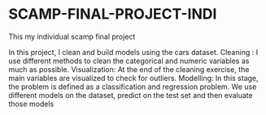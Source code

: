 # SCAMP-FINAL-PROJECT-INDI
This my individual scamp final project

In this project, I clean and build models using the cars dataset.
Cleaning : I use different methods to clean the categorical and numeric variables as much as possible.
Visualization: At the end of the cleaning exercise, the main variables are visualized to check for outliers.
Modelling: In this stage, the problem is defined as a classification and regression problem.
          We use different models on the dataset, predict on the test set and then evaluate those models         
